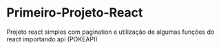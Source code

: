 # Primeiro-Projeto-React
Projeto react simples com pagination e utilização de algumas funções do react importando api (POKEAPI)
